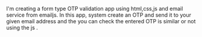 I'm creating a form type OTP validation app using html,css,js and email service from emailjs. In this app, system create an OTP and send it to your given email address and the you can check the entered OTP is similar or not using the js .
